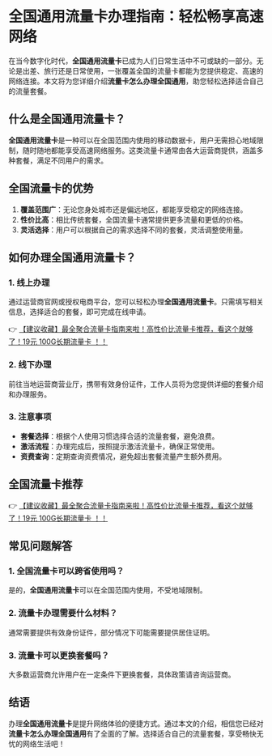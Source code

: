 # 全国通用流量卡办理指南：轻松畅享高速网络

在当今数字化时代，**全国通用流量卡**已成为人们日常生活中不可或缺的一部分。无论是出差、旅行还是日常使用，一张覆盖全国的流量卡都能为您提供稳定、高速的网络连接。本文将为您详细介绍**流量卡怎么办理全国通用**，助您轻松选择适合自己的流量套餐。

## 什么是全国通用流量卡？

**全国通用流量卡**是一种可以在全国范围内使用的移动数据卡，用户无需担心地域限制，随时随地都能享受高速网络服务。这类流量卡通常由各大运营商提供，涵盖多种套餐，满足不同用户的需求。

## 全国流量卡的优势

1. **覆盖范围广**：无论您身处城市还是偏远地区，都能享受稳定的网络连接。
2. **性价比高**：相比传统套餐，全国流量卡通常提供更多流量和更低的价格。
3. **灵活选择**：用户可以根据自己的需求选择不同的套餐，灵活调整使用量。

## 如何办理全国通用流量卡？

### 1. 线上办理

通过运营商官网或授权电商平台，您可以轻松办理**全国通用流量卡**。只需填写相关信息，选择适合的套餐，即可完成在线申请。

👉 [【建议收藏】最全聚合流量卡指南来啦！高性价比流量卡推荐，看这个就够了！19元 100G长期流量卡 ！！](https://bit.ly/Liuliangka)

### 2. 线下办理

前往当地运营商营业厅，携带有效身份证件，工作人员将为您提供详细的套餐介绍和办理服务。

### 3. 注意事项

- **套餐选择**：根据个人使用习惯选择合适的流量套餐，避免浪费。
- **激活流程**：办理完成后，按照提示激活流量卡，确保正常使用。
- **资费查询**：定期查询资费情况，避免超出套餐流量产生额外费用。

## 全国流量卡推荐

👉 [【建议收藏】最全聚合流量卡指南来啦！高性价比流量卡推荐，看这个就够了！19元 100G长期流量卡 ！！](https://bit.ly/Liuliangka)

## 常见问题解答

### 1. 全国流量卡可以跨省使用吗？

是的，**全国通用流量卡**可以在全国范围内使用，不受地域限制。

### 2. 流量卡办理需要什么材料？

通常需要提供有效身份证件，部分情况下可能需要提供居住证明。

### 3. 流量卡可以更换套餐吗？

大多数运营商允许用户在一定条件下更换套餐，具体政策请咨询运营商。

## 结语

办理**全国通用流量卡**是提升网络体验的便捷方式。通过本文的介绍，相信您已经对**流量卡怎么办理全国通用**有了全面的了解。选择适合自己的流量套餐，享受畅快无忧的网络生活吧！